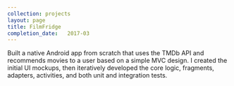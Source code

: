 ```yaml
---
collection: projects
layout: page
title: FilmFridge
completion_date:   2017-03
---
```

Built a native Android ​app from scratch​ that ​uses the TMDb API and recommends movies to a user
based on a simple MVC design. I created the initial UI mockups, then iteratively developed the core
logic, fragments, adapters, activities, and both unit and integration tests.
